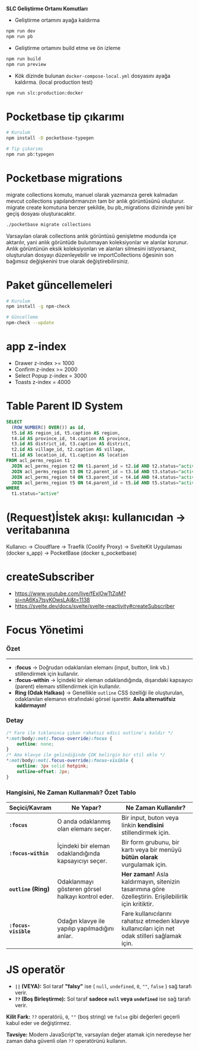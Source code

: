 **SLC Geliştirme Ortamı Komutları**

- Geliştirme ortamını ayağa kaldırma

```bash
npm run dev
npm run pb
```

- Geliştirme ortamını build etme ve ön izleme

```bash
npm run build
npm run preview
```

- Kök dizinde bulunan `docker-compose-local.yml` dosyasını ayağa kaldırma. (local production test)

```bash
npm run slc:production:docker
```

# Pocketbase tip çıkarımı

```bash
# Kurulum
npm install -D pocketbase-typegen
```

```bash
# Tip çıkarımı
npm run pb:typegen
```

# Pocketbase migrations

migrate collections komutu, manuel olarak yazmanıza gerek kalmadan mevcut collections yapılandırmanızın tam bir anlık görüntüsünü oluşturur. migrate create komutuna benzer şekilde, bu pb_migrations dizininde yeni bir geçiş dosyası oluşturacaktır.

```bash
./pocketbase migrate collections
```

Varsayılan olarak collections anlık görüntüsü genişletme modunda içe aktarılır, yani anlık görüntüde bulunmayan koleksiyonlar ve alanlar korunur. Anlık görüntünün eksik koleksiyonları ve alanları silmesini istiyorsanız, oluşturulan dosyayı düzenleyebilir ve importCollections öğesinin son bağımsız değişkenini true olarak değiştirebilirsiniz.

# Paket güncellemeleri

```bash
# Kurulum
npm install -g npm-check
```

```bash
# Güncelleme
npm-check --update
```

# app z-index

- Drawer z-index >= 1000
- Confirm z-index >= 2000
- Select Popup z-index = 3000
- Toasts z-index = 4000

# Table Parent ID System

```sql
SELECT
  (ROW_NUMBER() OVER()) as id,
  t5.id AS region_id, t5.caption AS region,
  t4.id AS province_id, t4.caption AS province,
  t3.id AS district_id, t3.caption AS district,
  t2.id AS village_id, t2.caption AS village,
  t1.id AS location_id, t1.caption AS location
FROM acl_perms_region t1
  JOIN acl_perms_region t2 ON t1.parent_id = t2.id AND t2.status="active"
  JOIN acl_perms_region t3 ON t2.parent_id = t3.id AND t3.status="active"
  JOIN acl_perms_region t4 ON t3.parent_id = t4.id AND t4.status="active"
  JOIN acl_perms_region t5 ON t4.parent_id = t5.id AND t5.status="active"
WHERE
  t1.status="active"
```

# (Request)İstek akışı: kullanıcıdan → veritabanına

Kullanıcı → Cloudflare → Traefik (Coolify Proxy) → SvelteKit Uygulaması (docker s_app) → PocketBase (docker s_pocketbase)

# createSubscriber

- https://www.youtube.com/live/fExlOwTtZqM?si=nA6Ks7tsyKOwsLAj&t=1138
- https://svelte.dev/docs/svelte/svelte-reactivity#createSubscriber

# Focus Yönetimi

### Özet

---

- **:focus** → Doğrudan odaklanılan elemanı (input, button, link vb.) stillendirmek için kullanılır.
- **:focus-within** → İçindeki bir eleman odaklandığında, dışarıdaki kapsayıcı (parent) elemanı stillendirmek için kullanılır.
- **Ring (Odak Halkası)** → Genellikle `outline` CSS özelliği ile oluşturulan, odaklanılan elemanın etrafındaki görsel işarettir. **Asla alternatifsiz kaldırmayın!**

### Detay

```css
/* Fare ile tıklanınca çıkan rahatsız edici outline'ı kaldır */
*:not(body):not(.focus-override):focus {
	outline: none;
}
/* Ama klavye ile gelindiğinde ÇOK belirgin bir stil ekle */
*:not(body):not(.focus-override):focus-visible {
	outline: 3px solid hotpink;
	outline-offset: 2px;
}
```

### Hangisini, Ne Zaman Kullanmalı? Özet Tablo

| Seçici/Kavram        | Ne Yapar?                                             | Ne Zaman Kullanılır?                                                                                     |
| -------------------- | ----------------------------------------------------- | -------------------------------------------------------------------------------------------------------- |
| **`:focus`**         | O anda odaklanmış olan elemanı seçer.                 | Bir input, buton veya linkin **kendisini** stillendirmek için.                                           |
| **`:focus-within`**  | İçindeki bir eleman odaklandığında kapsayıcıyı seçer. | Bir form grubunu, bir kartı veya bir menüyü **bütün olarak** vurgulamak için.                            |
| **`outline` (Ring)** | Odaklanmayı gösteren görsel halkayı kontrol eder.     | **Her zaman!** Asla kaldırmayın, sitenizin tasarımına göre özelleştirin. Erişilebilirlik için kritiktir. |
| **`:focus-visible`** | Odağın klavye ile yapılıp yapılmadığını anlar.        | Fare kullanıcılarını rahatsız etmeden klavye kullanıcıları için net odak stilleri sağlamak için.         |

# JS operatör

- **`||` (VEYA):** Sol taraf **"falsy"** ise ( `null`, `undefined`, `0`, `""`, `false` ) sağ tarafı verir.
- **`??` (Boş Birleştirme):** Sol taraf **sadece `null` veya `undefined`** ise sağ tarafı verir.

**Kilit Fark:** `??` operatörü, `0`, `""` (boş string) ve `false` gibi değerleri geçerli kabul eder ve değiştirmez.

**Tavsiye:** Modern JavaScript'te, varsayılan değer atamak için neredeyse her zaman daha güvenli olan `??` operatörünü kullanın.
